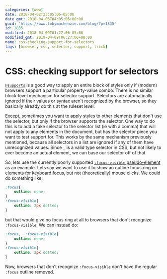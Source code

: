 ```yaml
---
categories: [www]
date: 2018-04-02T23:05:06-05:00
date_gmt: 2018-04-03T04:05:06+00:00
guid: 'https://www.tobymackenzie.com/blog/?p=1835'
id: 1835
modified: 2018-04-09T01:27:06-05:00
modified_gmt: 2018-04-09T06:27:06+00:00
name: css-checking-support-for-selectors
tags: [browser, css, selector, support, trick]
---
```


CSS: checking support for selectors
===================================

[`@supports`](https://developer.mozilla.org/en-US/docs/Web/CSS/@supports) is a good way to apply an entire block of styles only if (modern) browsers support a particular property-value combo.  There is no similar block-level mechanism for selector support.  Selectors are automatically ignored if their values or syntax aren't recognized by the browser, so they basically already do this at the ruleset level.

Except, sometimes you want to apply styles to other elements that don't use the selector, but only if the browser supports the selector.<!--more-->  One way to do this is to add a fake selector to the selector list (ie with a comma) that will not apply to any elements in the document, but has the selector piece you want to test support for.  This works by the same mechanism previously mentioned, because all selectors in a list are ignored if any of them have unrecognized values.  Since `_` is a valid type selector in CSS, but not likely to ever become an actual element, we can base our selector off of that.

So, lets use the currently poorly supported [`:focus-visible` pseudo-element](https://drafts.csswg.org/selectors-4/#the-focus-visible-pseudo) as an example.  Lets say we want to use it to show an outline focus ring on elements for keyboard focus, but not (theoretically) mouse clicks.  We could do something like:

``` css
:focus{
	outline: none;
}
:focus-visible{
	outline: 2px dotted;
}
```

but that would give no focus ring at all to browsers that don't recognize `:focus-visible`.  We can instead do:

``` css
:focus, _:focus-visible{
	outline: none;
}
:focus-visible{
	outline: 2px dotted;
}
```

Now, browsers that don't recognize `:focus-visible` don't have the regular `:focus` outline removed.
